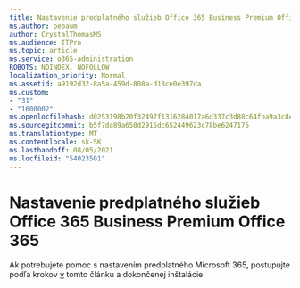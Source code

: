 ```yaml
---
title: Nastavenie predplatného služieb Office 365 Business Premium Office 365
ms.author: pebaum
author: CrystalThomasMS
ms.audience: ITPro
ms.topic: article
ms.service: o365-administration
ROBOTS: NOINDEX, NOFOLLOW
localization_priority: Normal
ms.assetid: a9192d32-8a5a-459d-808a-d18ce0e397da
ms.custom:
- "31"
- "1600002"
ms.openlocfilehash: d0253198b20f32497f1316284017a6d337c3d88c64fba9a3c8e05c0057b655d7
ms.sourcegitcommit: b5f7da89a650d2915dc652449623c78be6247175
ms.translationtype: MT
ms.contentlocale: sk-SK
ms.lasthandoff: 08/05/2021
ms.locfileid: "54023501"
---
```

# <a name="setting-up-your-o365-business-premium-subscription"></a>Nastavenie predplatného služieb Office 365 Business Premium Office 365

Ak potrebujete pomoc s nastavením predplatného Microsoft 365, postupujte podľa krokov [v](https://docs.microsoft.com/microsoft-365/admin/setup/setup?view=o365-worldwide&tabs=BusPremium) tomto článku a dokončenej inštalácie.
  